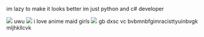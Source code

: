 im lazy to make it looks better im just python and c# developer

![](http://github-profile-summary-cards.vercel.app/api/cards/profile-details?username=maedakatoo&theme=default)
uwu
![](https://github-readme-stats.vercel.app/api?username=maedakatoo&show_icons=true&theme=buefy&icon_color=bd96dc)
i love anime maid girls
![](https://github-readme-stats.vercel.app/api/top-langs/?username=maedakatoo&layout=compact)
gb dxsc vc bvbmnbfgimracisttyuinbvgk mljhkllcvk
